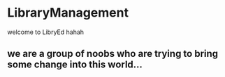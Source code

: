 # LibraryManagement

welcome to LibryEd hahah

## we are a group of noobs who are trying to bring some change into this world...
